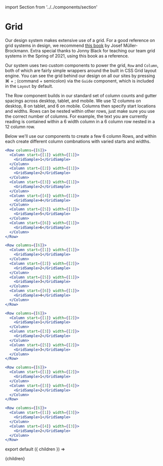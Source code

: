 import Section from '../../components/section'

# Grid

Our design system makes extensive use of a grid. For a good reference on grid systems in design, we recommend [this book](https://bookshop.org/books/grid-systems-in-graphic-design-a-visual-communication-manual-for-graphic-designers-typographers-and-three-dimensional-designers/9783721201451) by Josef Müller-Brockmann. Extra special thanks to Jonny Black for teaching our team grid systems in the Spring of 2021, using this book as a reference.

Our system uses two custom components to power the grid, `Row` and `Column`, both of which are fairly simple wrappers around the built in CSS Grid layout engine. You can see the grid behind our design on all our sites by pressing ⌘ + ; (command + semicolon) via the `Guide` component, which is included in the `Layout` by default.

The Row component builds in our standard set of column counts and gutter spacings across desktop, tablet, and mobile. We use 12 columns on desktop, 8 on tablet, and 6 on mobile. Columns then specify start locations and widths. Rows can be nested within other rows, just make sure you use the correct number of columns. For example, the text you are currently reading is contained within a 6 width column in a 6 column row nested in a 12 column row.

Below we'll use our components to create a few 6 column Rows, and within each create different column combnations with varied starts and widths.

```jsx live
<Row columns={[6]}>
  <Column start={[1]} width={[1]}>
    <GridSample>1</GridSample>
  </Column>
  <Column start={[2]} width={[1]}>
    <GridSample>2</GridSample>
  </Column>
  <Column start={[3]} width={[1]}>
    <GridSample>2</GridSample>
  </Column>
  <Column start={[4]} width={[1]}>
    <GridSample>4</GridSample>
  </Column>
  <Column start={[5]} width={[1]}>
    <GridSample>5</GridSample>
  </Column>
  <Column start={[6]} width={[1]}>
    <GridSample>6</GridSample>
  </Column>
</Row>
```

```jsx live
<Row columns={[6]}>
  <Column start={[1]} width={[1]}>
    <GridSample>1</GridSample>
  </Column>
  <Column start={[2]} width={[2]}>
    <GridSample>2</GridSample>
  </Column>
  <Column start={[5]} width={[1]}>
    <GridSample>3</GridSample>
  </Column>
  <Column start={[6]} width={[1]}>
    <GridSample>4</GridSample>
  </Column>
</Row>
```

```jsx live
<Row columns={[6]}>
  <Column start={[1]} width={[2]}>
    <GridSample>1</GridSample>
  </Column>
  <Column start={[3]} width={[2]}>
    <GridSample>2</GridSample>
  </Column>
  <Column start={[5]} width={[2]}>
    <GridSample>3</GridSample>
  </Column>
</Row>
```

```jsx live
<Row columns={[6]}>
  <Column start={[1]} width={[2]}>
    <GridSample>1</GridSample>
  </Column>
  <Column start={[3]} width={[4]}>
    <GridSample>2</GridSample>
  </Column>
</Row>
```

```jsx live
<Row columns={[6]}>
  <Column start={[1]} width={[3]}>
    <GridSample>1</GridSample>
  </Column>
  <Column start={[4]} width={[3]}>
    <GridSample>2</GridSample>
  </Column>
</Row>
```

export default ({ children }) => <Section name='grid'>{children}</Section>
